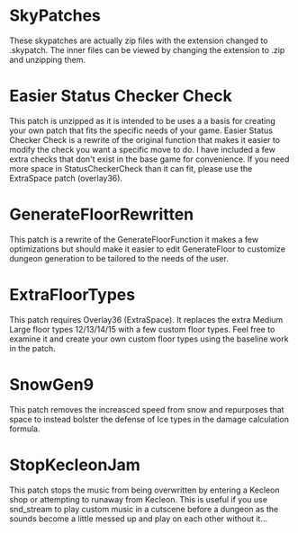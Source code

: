 # SkyPatches
These skypatches are actually zip files with the extension changed to .skypatch. The inner files can be viewed by changing the extension to .zip and unzipping them.<br/>

# Easier Status Checker Check
This patch is unzipped as it is intended to be uses a a basis for creating your own patch that fits the specific needs of your game. Easier Status Checker Check is a rewrite of the original function that makes it easier to modify the check you want a specific move to do. I have included a few extra checks that don't exist in the base game for convenience. If you need more space in StatusCheckerCheck than it can fit, please use the ExtraSpace patch (overlay36).<br/>

# GenerateFloorRewritten
This patch is a rewrite of the GenerateFloorFunction it makes a few optimizations but should make it easier to edit GenerateFloor to customize dungeon generation to be tailored to the needs of the user.<br/>

# ExtraFloorTypes
This patch requires Overlay36 (ExtraSpace). It replaces the extra Medium Large floor types 12/13/14/15 with a few custom floor types. Feel free to examine it and create your own custom floor types using the baseline work in the patch.<br/>

# SnowGen9
This patch removes the increasced speed from snow and repurposes that space to instead bolster the defense of Ice types in the damage calculation formula.<br/>

# StopKecleonJam
This patch stops the music from being overwritten by entering a Kecleon shop or attempting to runaway from Kecleon. This is useful if you use snd_stream to play custom music in a cutscene before a dungeon as the sounds become a little messed up and play on each other without it...<br/>
